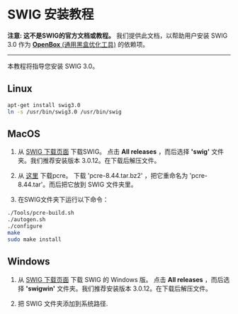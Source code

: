 # SWIG 安装教程

**注意: 这不是SWIG的官方文档或教程。**
我们提供此文档，以帮助用户安装 SWIG 3.0 
作为 [**OpenBox** (通用黑盒优化工具)](https://github.com/PKU-DAIR/open-box) 的依赖项。

----------

本教程将指导您安装 SWIG 3.0。

## Linux

```bash
apt-get install swig3.0
ln -s /usr/bin/swig3.0 /usr/bin/swig
```

## MacOS

1. 从 [SWIG 下载页面](http://www.swig.org/download.html) 下载SWIG。
点击 **All releases** ，而后选择 **'swig'** 文件夹。我们推荐安装版本 3.0.12。在下载后解压文件。


2. 从 [这里](http://www.pcre.org) 下载pcre。
下载 'pcre-8.44.tar.bz2' ，把它重命名为 'pcre-8.44.tar'。而后把它放到 SWIG 文件夹里。

3. 在SWIG文件夹下运行以下命令：

```bash
./Tools/pcre-build.sh
./autogen.sh
./configure
make
sudo make install
```

## Windows

1.  从 [SWIG 下载页面](http://www.swig.org/download.html) 下载 SWIG 的 Windows 版。
点击 **All releases** ，而后选择 **'swigwin'** 文件夹。我们推荐安装版本 3.0.12。在下载后解压文件。

2. 把 SWIG 文件夹添加到系统路径.
